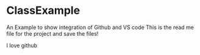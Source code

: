 # ClassExample

An Example to show integration of Github and VS code
This is the read me file for the project and save the files!

I love github